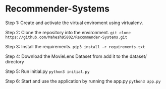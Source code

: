 # Recommender-Systems

Step 1: 
  Create and activate the virtual enviroment using virtualenv.
  
Step 2:
  Clone the repository into the environment.
  ```git clone https://github.com/Mahesh95802/Recommender-Systems.git```
  
Step 3:
  Install the requirements.
  ```pip3 install -r requirements.txt```

Step 4:
  Download the MovieLens Dataset from add it to the dataset/ directory

Step 5:
  Run initial.py
  ```python3 initial.py```
  
Step 6:
  Start and use the application by running the app.py
  ```python3 app.py```
